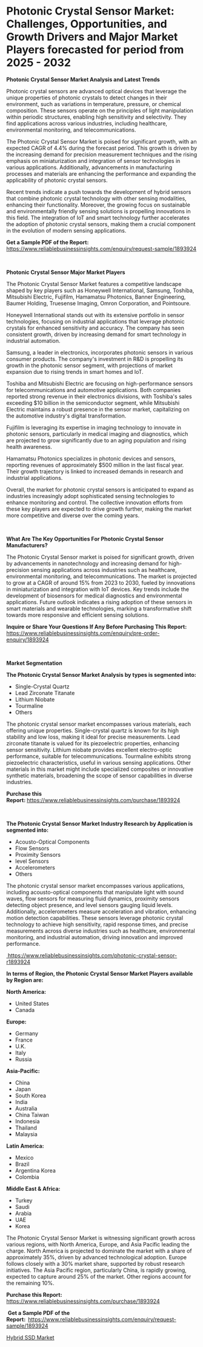 <p><h1>Photonic Crystal Sensor Market: Challenges, Opportunities, and Growth Drivers and Major Market Players forecasted for period from 2025 - 2032</h1></p><p><strong>Photonic Crystal Sensor Market Analysis and Latest Trends</strong></p>
<p><p>Photonic crystal sensors are advanced optical devices that leverage the unique properties of photonic crystals to detect changes in their environment, such as variations in temperature, pressure, or chemical composition. These sensors operate on the principles of light manipulation within periodic structures, enabling high sensitivity and selectivity. They find applications across various industries, including healthcare, environmental monitoring, and telecommunications.</p><p>The Photonic Crystal Sensor Market is poised for significant growth, with an expected CAGR of 4.4% during the forecast period. This growth is driven by the increasing demand for precision measurement techniques and the rising emphasis on miniaturization and integration of sensor technologies in various applications. Additionally, advancements in manufacturing processes and materials are enhancing the performance and expanding the applicability of photonic crystal sensors.</p><p>Recent trends indicate a push towards the development of hybrid sensors that combine photonic crystal technology with other sensing modalities, enhancing their functionality. Moreover, the growing focus on sustainable and environmentally friendly sensing solutions is propelling innovations in this field. The integration of IoT and smart technology further accelerates the adoption of photonic crystal sensors, making them a crucial component in the evolution of modern sensing applications.</p></p>
<p><strong>Get a Sample PDF of the Report:&nbsp;</strong> <a href="https://www.reliablebusinessinsights.com/enquiry/request-sample/1893924?utm_campaign=2239&utm_medium=2&utm_source=Github&utm_content=ia&utm_term=06042025&utm_id=photonic-crystal-sensor">https://www.reliablebusinessinsights.com/enquiry/request-sample/1893924</a></p>
<p>&nbsp;</p>
<p><strong>Photonic Crystal Sensor Major Market Players</strong></p>
<p><p>The Photonic Crystal Sensor Market features a competitive landscape shaped by key players such as Honeywell International, Samsung, Toshiba, Mitsubishi Electric, Fujifilm, Hamamatsu Photonics, Banner Engineering, Baumer Holding, Truesense Imaging, Omron Corporation, and Pointsoure. </p><p>Honeywell International stands out with its extensive portfolio in sensor technologies, focusing on industrial applications that leverage photonic crystals for enhanced sensitivity and accuracy. The company has seen consistent growth, driven by increasing demand for smart technology in industrial automation.</p><p>Samsung, a leader in electronics, incorporates photonic sensors in various consumer products. The company's investment in R&D is propelling its growth in the photonic sensor segment, with projections of market expansion due to rising trends in smart homes and IoT.</p><p>Toshiba and Mitsubishi Electric are focusing on high-performance sensors for telecommunications and automotive applications. Both companies reported strong revenue in their electronics divisions, with Toshiba's sales exceeding $10 billion in the semiconductor segment, while Mitsubishi Electric maintains a robust presence in the sensor market, capitalizing on the automotive industry's digital transformation.</p><p>Fujifilm is leveraging its expertise in imaging technology to innovate in photonic sensors, particularly in medical imaging and diagnostics, which are projected to grow significantly due to an aging population and rising health awareness.</p><p>Hamamatsu Photonics specializes in photonic devices and sensors, reporting revenues of approximately $500 million in the last fiscal year. Their growth trajectory is linked to increased demands in research and industrial applications.</p><p>Overall, the market for photonic crystal sensors is anticipated to expand as industries increasingly adopt sophisticated sensing technologies to enhance monitoring and control. The collective innovation efforts from these key players are expected to drive growth further, making the market more competitive and diverse over the coming years.</p></p>
<p>&nbsp;</p>
<p><strong>What Are The Key Opportunities For Photonic Crystal Sensor Manufacturers?</strong></p>
<p><p>The Photonic Crystal Sensor market is poised for significant growth, driven by advancements in nanotechnology and increasing demand for high-precision sensing applications across industries such as healthcare, environmental monitoring, and telecommunications. The market is projected to grow at a CAGR of around 15% from 2023 to 2030, fueled by innovations in miniaturization and integration with IoT devices. Key trends include the development of biosensors for medical diagnostics and environmental applications. Future outlook indicates a rising adoption of these sensors in smart materials and wearable technologies, marking a transformative shift towards more responsive and efficient sensing solutions.</p></p>
<p><strong>Inquire or Share Your Questions If Any Before Purchasing This Report:</strong> <a href="https://www.reliablebusinessinsights.com/enquiry/pre-order-enquiry/1893924?utm_campaign=2239&utm_medium=2&utm_source=Github&utm_content=ia&utm_term=06042025&utm_id=photonic-crystal-sensor">https://www.reliablebusinessinsights.com/enquiry/pre-order-enquiry/1893924</a></p>
<p>&nbsp;</p>
<p><strong>Market Segmentation</strong></p>
<p><strong>The Photonic Crystal Sensor Market Analysis by types is segmented into:</strong></p>
<p><ul><li>Single-Crystal Quartz</li><li>Lead Zirconate Titanate</li><li>Lithium Niobate</li><li>Tourmaline</li><li>Others</li></ul></p>
<p><p>The photonic crystal sensor market encompasses various materials, each offering unique properties. Single-crystal quartz is known for its high stability and low loss, making it ideal for precise measurements. Lead zirconate titanate is valued for its piezoelectric properties, enhancing sensor sensitivity. Lithium niobate provides excellent electro-optic performance, suitable for telecommunications. Tourmaline exhibits strong piezoelectric characteristics, useful in various sensing applications. Other materials in this market might include specialized composites or innovative synthetic materials, broadening the scope of sensor capabilities in diverse industries.</p></p>
<p><strong>Purchase this Report:&nbsp;</strong><a href="https://www.reliablebusinessinsights.com/purchase/1893924?utm_campaign=2239&utm_medium=2&utm_source=Github&utm_content=ia&utm_term=06042025&utm_id=photonic-crystal-sensor">https://www.reliablebusinessinsights.com/purchase/1893924</a></p>
<p>&nbsp;</p>
<p><strong>The Photonic Crystal Sensor Market Industry Research by Application is segmented into:</strong></p>
<p><ul><li>Acousto-Optical Components</li><li>Flow Sensors</li><li>Proximity Sensors</li><li>level Sensors</li><li>Accelerometers</li><li>Others</li></ul></p>
<p><p>The photonic crystal sensor market encompasses various applications, including acousto-optical components that manipulate light with sound waves, flow sensors for measuring fluid dynamics, proximity sensors detecting object presence, and level sensors gauging liquid levels. Additionally, accelerometers measure acceleration and vibration, enhancing motion detection capabilities. These sensors leverage photonic crystal technology to achieve high sensitivity, rapid response times, and precise measurements across diverse industries such as healthcare, environmental monitoring, and industrial automation, driving innovation and improved performance.</p></p>
<p><a href="https://www.reliablebusinessinsights.com/photonic-crystal-sensor-r1893924?utm_campaign=2239&utm_medium=2&utm_source=Github&utm_content=ia&utm_term=06042025&utm_id=photonic-crystal-sensor">&nbsp;https://www.reliablebusinessinsights.com/photonic-crystal-sensor-r1893924</a></p>
<p><strong>In terms of Region, the Photonic Crystal Sensor Market Players available by Region are:</strong></p>
<p>
    <p> <strong> North America: </strong>
        <ul>
            <li>United States</li>
            <li>Canada</li>
        </ul>
        </p> 
    <p> <strong> Europe: </strong>
        <ul>
            <li>Germany</li>
            <li>France</li>
            <li>U.K.</li>
            <li>Italy</li>
            <li>Russia</li>
        </ul>
        </p> 
    <p> <strong> Asia-Pacific: </strong>
        <ul>
            <li>China</li>
            <li>Japan</li>
            <li>South Korea</li>
            <li>India</li>
            <li>Australia</li>
            <li>China Taiwan</li>
            <li>Indonesia</li>
            <li>Thailand</li>
            <li>Malaysia</li>
        </ul>
        </p> 
    <p> <strong> Latin America: </strong>
        <ul>
            <li>Mexico</li>
            <li>Brazil</li>
            <li>Argentina Korea</li>
            <li>Colombia</li>
        </ul>
        </p> 
    <p> <strong> Middle East & Africa: </strong>
        <ul>
            <li>Turkey</li>
            <li>Saudi</li>
            <li>Arabia</li>
            <li>UAE</li>
            <li>Korea</li>
        </ul>
    </p>
    </p>
<p><p>The Photonic Crystal Sensor Market is witnessing significant growth across various regions, with North America, Europe, and Asia Pacific leading the charge. North America is projected to dominate the market with a share of approximately 35%, driven by advanced technological adoption. Europe follows closely with a 30% market share, supported by robust research initiatives. The Asia Pacific region, particularly China, is rapidly growing, expected to capture around 25% of the market. Other regions account for the remaining 10%.</p></p>
<p><strong>Purchase this Report: </strong><a href="https://www.reliablebusinessinsights.com/purchase/1893924?utm_campaign=2239&utm_medium=2&utm_source=Github&utm_content=ia&utm_term=06042025&utm_id=photonic-crystal-sensor">https://www.reliablebusinessinsights.com/purchase/1893924</a></p>
<p>&nbsp;<strong>Get a Sample PDF of the Report:&nbsp;&nbsp;</strong><a href="https://www.reliablebusinessinsights.com/enquiry/request-sample/1893924?utm_campaign=2239&utm_medium=2&utm_source=Github&utm_content=ia&utm_term=06042025&utm_id=photonic-crystal-sensor">https://www.reliablebusinessinsights.com/enquiry/request-sample/1893924</a></p>
<p><strong></strong></p>
<p><p><a href="https://github.com/JubayerMia832/Market-Research-Report-List-2/blob/main/hybrid-ssd-market.md?utm_campaign=2239&utm_medium=2&utm_source=Github&utm_content=ia&utm_term=06042025&utm_id=photonic-crystal-sensor">Hybrid SSD Market</a></p></p>